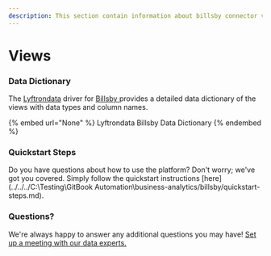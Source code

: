 ```yaml
---
description: This section contain information about billsby connector views information
---
```


# Views

### Data Dictionary

The [Lyftrondata](https://www.lyftrondata.com/) driver for [Billsby](https://www.lyftrondata.com/integration/business-analytics/billsby//)[ ](https://www.lyftrondata.com/integration/billsby/)provides a detailed data dictionary of the views with data types and column names.

{% embed url="None" %}
Lyftrondata Billsby Data Dictionary
{% endembed %}

### Quickstart Steps

Do you have questions about how to use the platform? Don't worry; we've got you covered. Simply follow the quickstart instructions [here](../../../C:\Testing\GitBook Automation\business-analytics/billsby/quickstart-steps.md).

### Questions? <a href="#questions" id="questions"></a>

We're always happy to answer any additional questions you may have! [Set up a meeting with our data experts.](https://www.lyftrondata.com/book-a-meeting/)


